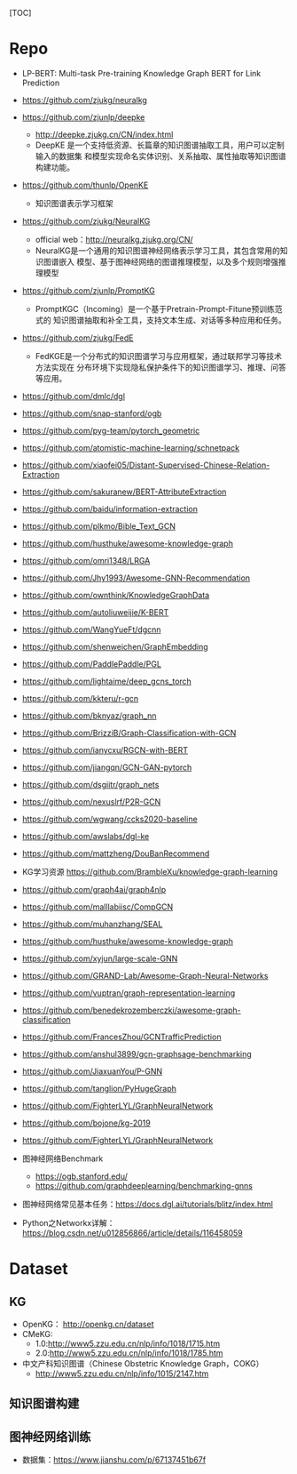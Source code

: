 [TOC]

# Repo

- LP-BERT: Multi-task Pre-training Knowledge Graph BERT for Link Prediction

- https://github.com/zjukg/neuralkg

- https://github.com/zjunlp/deepke
  - http://deepke.zjukg.cn/CN/index.html
  - DeepKE 是一个支持低资源、长篇章的知识图谱抽取工具，用户可以定制输入的数据集
  和模型实现命名实体识别、关系抽取、属性抽取等知识图谱构建功能。

- https://github.com/thunlp/OpenKE
  - 知识图谱表示学习框架

- https://github.com/zjukg/NeuralKG
  - official web：http://neuralkg.zjukg.org/CN/
  - NeuralKG是一个通用的知识图谱神经网络表示学习工具，其包含常用的知识图谱嵌入
  模型、基于图神经网络的图谱推理模型，以及多个规则增强推理模型
  
- https://github.com/zjunlp/PromptKG
  - PromptKGC（Incoming）是一个基于Pretrain-Prompt-Fitune预训练范式的
  知识图谱抽取和补全工具，支持文本生成、对话等多种应用和任务。
  
- https://github.com/zjukg/FedE
  - FedKGE是一个分布式的知识图谱学习与应用框架，通过联邦学习等技术方法实现在
  分布环境下实现隐私保护条件下的知识图谱学习、推理、问答等应用。

- https://github.com/dmlc/dgl
- https://github.com/snap-stanford/ogb
- https://github.com/pyg-team/pytorch_geometric
- https://github.com/atomistic-machine-learning/schnetpack

- https://github.com/xiaofei05/Distant-Supervised-Chinese-Relation-Extraction
- https://github.com/sakuranew/BERT-AttributeExtraction
- https://github.com/baidu/information-extraction
- https://github.com/plkmo/Bible_Text_GCN
- https://github.com/husthuke/awesome-knowledge-graph
- https://github.com/omri1348/LRGA
- https://github.com/Jhy1993/Awesome-GNN-Recommendation
- https://github.com/ownthink/KnowledgeGraphData
- https://github.com/autoliuweijie/K-BERT
- https://github.com/WangYueFt/dgcnn

- https://github.com/shenweichen/GraphEmbedding
- https://github.com/PaddlePaddle/PGL
- https://github.com/lightaime/deep_gcns_torch
- https://github.com/kkteru/r-gcn
- https://github.com/bknyaz/graph_nn
- https://github.com/BrizziB/Graph-Classification-with-GCN
- https://github.com/ianycxu/RGCN-with-BERT
- https://github.com/jiangqn/GCN-GAN-pytorch
- https://github.com/dsgiitr/graph_nets
- https://github.com/nexuslrf/P2R-GCN

- https://github.com/wgwang/ccks2020-baseline
- https://github.com/awslabs/dgl-ke
- https://github.com/mattzheng/DouBanRecommend
- KG学习资源 https://github.com/BrambleXu/knowledge-graph-learning
- https://github.com/graph4ai/graph4nlp
- https://github.com/malllabiisc/CompGCN
- https://github.com/muhanzhang/SEAL

- https://github.com/husthuke/awesome-knowledge-graph
- https://github.com/xyjun/large-scale-GNN
- https://github.com/GRAND-Lab/Awesome-Graph-Neural-Networks
- https://github.com/vuptran/graph-representation-learning
- https://github.com/benedekrozemberczki/awesome-graph-classification
- https://github.com/FrancesZhou/GCNTrafficPrediction
- https://github.com/anshul3899/gcn-graphsage-benchmarking
- https://github.com/JiaxuanYou/P-GNN
- https://github.com/tanglion/PyHugeGraph
- https://github.com/FighterLYL/GraphNeuralNetwork
- https://github.com/bojone/kg-2019
- https://github.com/FighterLYL/GraphNeuralNetwork


- 图神经网络Benchmark
  - https://ogb.stanford.edu/
  - https://github.com/graphdeeplearning/benchmarking-gnns

- 图神经网络常见基本任务：https://docs.dgl.ai/tutorials/blitz/index.html
  
- Python之Networkx详解：https://blog.csdn.net/u012856866/article/details/116458059


# Dataset

## KG
- OpenKG： http://openkg.cn/dataset
- CMeKG:
  - 1.0:http://www5.zzu.edu.cn/nlp/info/1018/1715.htm
  - 2.0:http://www5.zzu.edu.cn/nlp/info/1018/1785.htm
- 中文产科知识图谱（Chinese Obstetric Knowledge Graph，COKG）
  - http://www5.zzu.edu.cn/nlp/info/1015/2147.htm

## 知识图谱构建


## 图神经网络训练
- 数据集：https://www.jianshu.com/p/67137451b67f